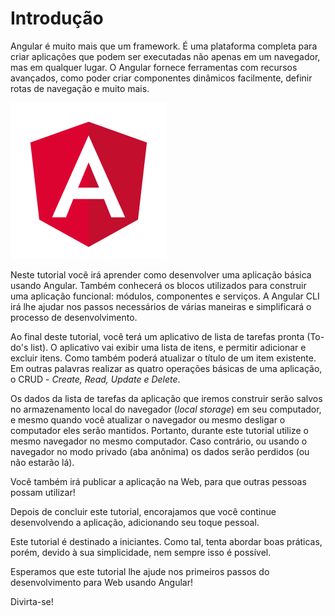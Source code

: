 # Introdução

Angular é muito mais que um framework. É uma plataforma completa para criar aplicações que podem ser executadas não apenas em um navegador, mas em qualquer lugar. O Angular fornece ferramentas com recursos avançados, como poder criar componentes dinâmicos facilmente, definir rotas de navegação e muito mais.

![](/assets/angular.png)

Neste tutorial você irá aprender como desenvolver uma aplicação básica usando Angular. Também conhecerá os blocos utilizados para construir uma aplicação funcional: módulos, componentes e serviços. A Angular CLI irá lhe ajudar nos passos necessários de várias maneiras e simplificará o processo de desenvolvimento.

Ao final deste tutorial, você terá um aplicativo de lista de tarefas pronta (To-do's list). O aplicativo vai exibir uma lista de itens, e permitir adicionar e excluir itens. Como também poderá atualizar o título de um item existente. Em outras palavras realizar as quatro operações básicas de uma aplicação, o CRUD - *Create, Read, Update e Delete*. 

Os dados da lista de tarefas da aplicação que iremos construir serão salvos no armazenamento local do navegador (*local storage*) em seu computador, e mesmo quando você atualizar o navegador ou mesmo desligar o computador eles serão mantidos. Portanto, durante este tutorial utilize o mesmo navegador no mesmo computador. Caso contrário, ou usando o navegador no modo privado (aba anônima) os dados serão perdidos (ou não estarão lá).

Você também irá publicar a aplicação na Web, para que outras pessoas possam utilizar!

Depois de concluir este tutorial, encorajamos que você continue desenvolvendo a aplicação, adicionando seu toque pessoal.

Este tutorial é destinado a iniciantes. Como tal, tenta abordar boas práticas, porém, devido à sua simplicidade, nem sempre isso é possível.

Esperamos que este tutorial lhe ajude nos primeiros passos do desenvolvimento para Web usando Angular!

Divirta-se!